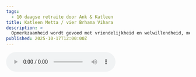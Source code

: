 ```yaml
---
tags:
  - 10 daagse retraite door Ank & Katleen
title: Katleen Metta / vier Brhama Vihara
description: >
  Opmerkzaamheid wordt gevoed met vriendelijkheid en welwillendheid, met compassie en vreugde om andermans voorspoed en gelijkmoedigheid
published: 2025-10-17T12:00:00Z
---
```


<audio controls class="w-full">
  <source src="/lezingen/Lezing Katleen metta Maanhoeve aug 25.m4a" type="audio/mpeg" />
</audio>
